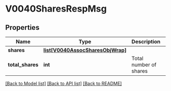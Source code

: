 # V0040SharesRespMsg

## Properties
Name | Type | Description | Notes
------------ | ------------- | ------------- | -------------
**shares** | [**list[V0040AssocSharesObjWrap]**](V0040AssocSharesObjWrap.md) |  | [optional] 
**total_shares** | **int** | Total number of shares | [optional] 

[[Back to Model list]](../README.md#documentation-for-models) [[Back to API list]](../README.md#documentation-for-api-endpoints) [[Back to README]](../README.md)


